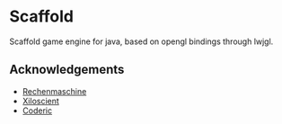 # Scaffold

Scaffold game engine for java, based on opengl bindings through lwjgl.

## Acknowledgements

- [Rechenmaschine](https://github.com/Rechenmaschine)
- [Xiloscient](https://github.com/Xiloscient)
- [Coderic](https://github.com/cod-eric)
